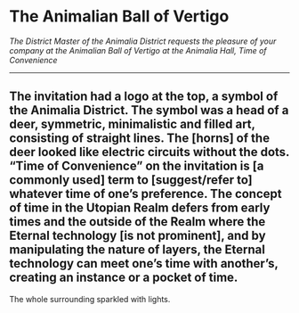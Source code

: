 # The Animalian Ball of Vertigo

_The District Master of the Animalia District_
_requests the pleasure of your company at the_
_Animalian Ball of Vertigo_
_at the Animalia Hall, Time of Convenience_

---

The invitation had a logo at the top, a symbol of the Animalia District.
The symbol was a head of a deer, symmetric, minimalistic and filled art, consisting of straight lines.
The [horns] of the deer looked like electric circuits without the dots.
“Time of Convenience” on the invitation is [a commonly used] term to [suggest/refer to] whatever time of one’s preference.
The concept of time in the Utopian Realm defers from early times and the outside of the Realm where the Eternal technology [is not prominent], and by manipulating the nature of layers, the Eternal technology can meet one’s time with another’s, creating an instance or a pocket of time.
-
The whole surrounding sparkled with lights.